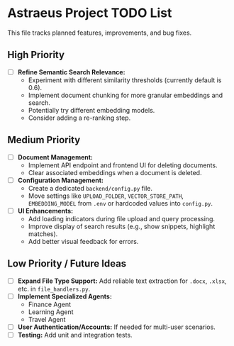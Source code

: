 # Astraeus Project TODO List

This file tracks planned features, improvements, and bug fixes.

## High Priority

- [ ] **Refine Semantic Search Relevance:**
    - Experiment with different similarity thresholds (currently default is 0.6).
    - Implement document chunking for more granular embeddings and search.
    - Potentially try different embedding models.
    - Consider adding a re-ranking step.

## Medium Priority

- [ ] **Document Management:**
    - Implement API endpoint and frontend UI for deleting documents.
    - Clear associated embeddings when a document is deleted.
- [ ] **Configuration Management:**
    - Create a dedicated `backend/config.py` file.
    - Move settings like `UPLOAD_FOLDER`, `VECTOR_STORE_PATH`, `EMBEDDING_MODEL` from `.env` or hardcoded values into `config.py`.
- [ ] **UI Enhancements:**
    - Add loading indicators during file upload and query processing.
    - Improve display of search results (e.g., show snippets, highlight matches).
    - Add better visual feedback for errors.

## Low Priority / Future Ideas

- [ ] **Expand File Type Support:** Add reliable text extraction for `.docx`, `.xlsx`, etc. in `file_handlers.py`.
- [ ] **Implement Specialized Agents:**
    - Finance Agent
    - Learning Agent
    - Travel Agent
- [ ] **User Authentication/Accounts:** If needed for multi-user scenarios.
- [ ] **Testing:** Add unit and integration tests. 